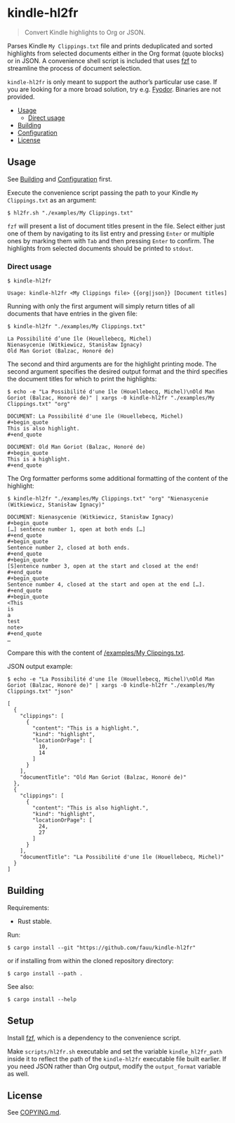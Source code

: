 # kindle-hl2fr

> Convert Kindle highlights to Org or JSON.

Parses Kindle `My Clippings.txt` file and prints deduplicated and sorted highlights from selected documents either in the Org format (quote blocks) or in JSON. A convenience shell script is included that uses [fzf](https://github.com/junegunn/fzf/) to streamline the process of document selection.

`kindle-hl2fr` is only meant to support the author’s particular use case. If you are looking for a more broad solution, try e.g. [Fyodor](https://github.com/rccavalcanti/fyodor/). Binaries are not provided.

- [Usage](#usage)
  - [Direct usage](#direct-usage)
- [Building](#building)
- [Configuration](#configuration)
- [License](#license)

## Usage

See [Building](#building) and [Configuration](#configuration) first.

Execute the convenience script passing the path to your Kindle `My Clippings.txt` as an argument:

````
$ hl2fr.sh "./examples/My Clippings.txt"

````

`fzf` will present a list of document titles present in the file. Select either just one of them by navigating to its list entry and pressing `Enter` or multiple ones by marking them with `Tab` and then pressing `Enter` to confirm. The highlights from selected documents should be printed to `stdout`.

### Direct usage

````
$ kindle-hl2fr

Usage: kindle-hl2fr <My Clippings file> {{org|json}} [Document titles]
````

Running with only the first argument will simply return titles of all documents that have entries in the given file:

````
$ kindle-hl2fr "./examples/My Clippings.txt"

La Possibilité d’une île (Houellebecq, Michel)
Nienasycenie (Witkiewicz, Stanisław Ignacy)
Old Man Goriot (Balzac, Honoré de)
````

The second and third arguments are for the highlight printing mode. The second argument specifies the desired output format and the third specifies the document titles for which to print the highlights:

````
$ echo -e "La Possibilité d'une île (Houellebecq, Michel)\nOld Man Goriot (Balzac, Honoré de)" | xargs -0 kindle-hl2fr "./examples/My Clippings.txt" "org"

DOCUMENT: La Possibilité d'une île (Houellebecq, Michel)
#+begin_quote
This is also highlight.
#+end_quote

DOCUMENT: Old Man Goriot (Balzac, Honoré de)
#+begin_quote
This is a highlight.
#+end_quote
````

The Org formatter performs some additional formatting of the content of the highlight:

````
$ kindle-hl2fr "./examples/My Clippings.txt" "org" "Nienasycenie (Witkiewicz, Stanisław Ignacy)"

DOCUMENT: Nienasycenie (Witkiewicz, Stanisław Ignacy)
#+begin_quote
[…] sentence number 1, open at both ends […]
#+end_quote
#+begin_quote
Sentence number 2, closed at both ends.
#+end_quote
#+begin_quote
[S]entence number 3, open at the start and closed at the end!
#+end_quote
#+begin_quote
Sentence number 4, closed at the start and open at the end […].
#+end_quote
#+begin_quote
<This
is
a
test
note>
#+end_quote
…
````

Compare this with the content of [/examples/My Clippings.txt](/examples/My%20Clippings.txt).


JSON output example:

````
$ echo -e "La Possibilité d'une île (Houellebecq, Michel)\nOld Man Goriot (Balzac, Honoré de)" | xargs -0 kindle-hl2fr "./examples/My Clippings.txt" "json"

[
  {
    "clippings": [
      {
        "content": "This is a highlight.",
        "kind": "highlight",
        "locationOrPage": [
          10,
          14
        ]
      }
    ],
    "documentTitle": "Old Man Goriot (Balzac, Honoré de)"
  },
  {
    "clippings": [
      {
        "content": "This is also highlight.",
        "kind": "highlight",
        "locationOrPage": [
          24,
          27
        ]
      }
    ],
    "documentTitle": "La Possibilité d'une île (Houellebecq, Michel)"
  }
]
````

## Building

Requirements:

* Rust stable.

Run:

````
$ cargo install --git "https://github.com/fauu/kindle-hl2fr"
````

or if installing from within the cloned repository directory:

````
$ cargo install --path .
````

See also:

````
$ cargo install --help
````

## Setup

Install [fzf](https://github.com/junegunn/fzf/), which is a dependency to the convenience script.

Make `scripts/hl2fr.sh` executable and set the variable `kindle_hl2fr_path` inside it to reflect the path of the `kindle-hl2fr` executable file built earlier. If you need JSON rather than Org output, modify the `output_format` variable as well.

## License

See [COPYING.md](COPYING.md).
